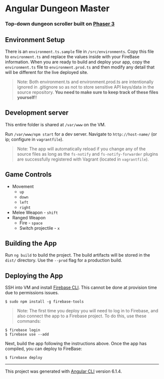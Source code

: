 # Angular Dungeon Master
### Top-down dungeon scroller built on [Phaser 3](https://photonstorm.github.io/phaser3-docs/index.html)

## Environment Setup

There is an `environment.ts.sample` file in `/src/environments`. Copy this file to `environment.ts` and replace the values inside with your FireBase information. When you are ready to build and deploy your app, copy the `environment.ts` file to `environment.prod.ts` and then modify any detail that will be different for the live deployed site.

> Note: Both environment.ts and environment.prod.ts are intentionally ignored in .gitignore so as not to store sensitive API keys/data in the source repository. **You need to make sure to keep track of these files yourself**!!

## Development server

This entire folder is shared at `/var/www` on the VM.

Run `/var/www/npm start` for a dev server. Navigate to `http://host-name/` (or ip; configure in `vagrantfile`). 

> Note: The app will automatically reload if you change any of the source files as long as the `fs-notify` and `fs-notify-forwarder` plugins are successfully registered with Vagrant (located in `vagrantfile`).

## Game Controls
* Movement
    * `up`
    * `down`
    * `left`
    * `right`
* Melee Weapon - `shift`
* Ranged Weapon
    * Fire - `space`
    * Switch projectile - `x`

## Building the App

Run `ng build` to build the project. The build artifacts will be stored in the `dist/` directory. Use the `--prod` flag for a production build.

## Deploying the App

SSH into VM and install [Firebase CLI](https://github.com/firebase/firebase-tools). This cannot be done at provision time due to permissions issues.

```
$ sudo npm install -g firebase-tools
```

> Note: The first time you deploy you will need to log in to Firebase, and also connect the app to a Firebase project. To do this, use these commands:

```
$ firebase login
$ firebase use --add
```

Next, build the app following the instructions above. Once the app has compiled, you can deploy to FireBase:

```
$ firebase deploy
```

---
This project was generated with [Angular CLI](https://github.com/angular/angular-cli) version 6.1.4.
